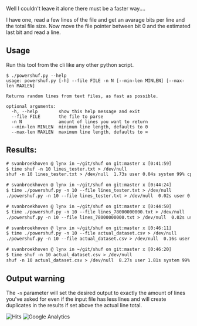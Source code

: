Well I couldn't leave it alone there must be a faster way....

I have one, read a few lines of the file and get an avarage bits per line and the total file size.
Now move the file pointer between bit 0 and the estimated last bit and read a line.

## Usage

Run this tool from the cli like any other python script.

```
$ ./powershuf.py --help                             
usage: powershuf.py [-h] --file FILE -n N [--min-len MINLEN] [--max-len MAXLEN]

Returns random lines from text files, as fast as possible.

optional arguments:
  -h, --help        show this help message and exit
  --file FILE       the file to parse
  -n N              amount of lines you want to return
  --min-len MINLEN  minimum line length, defaults to 0
  --max-len MAXLEN  maximum line length, defaults to ∞
```


## Results:

```txt
# svanbroekhoven @ lynx in ~/git/shuf on git:master x [0:41:59] 
$ time shuf -n 10 lines_tester.txt > /dev/null
shuf -n 10 lines_tester.txt > /dev/null  1.73s user 0.04s system 99% cpu 1.774 total

# svanbroekhoven @ lynx in ~/git/shuf on git:master x [0:44:24] 
$ time ./powershuf.py -n 10 --file lines_tester.txt > /dev/null 
./powershuf.py -n 10 --file lines_tester.txt > /dev/null  0.02s user 0.00s system 98% cpu 0.024 total

# svanbroekhoven @ lynx in ~/git/shuf on git:master x [0:44:50] 
$ time ./powershuf.py -n 10 --file lines_78000000000.txt > /dev/null 
./powershuf.py -n 10 --file lines_78000000000.txt > /dev/null  0.02s user 0.01s system 80% cpu 0.047 total

# svanbroekhoven @ lynx in ~/git/shuf on git:master x [0:46:11] 
$ time ./powershuf.py -n 10 --file actual_dataset.csv > /dev/null 
./powershuf.py -n 10 --file actual_dataset.csv > /dev/null  0.16s user 0.02s system 99% cpu 0.179 total

# svanbroekhoven @ lynx in ~/git/shuf on git:master x [0:46:20] 
$ time shuf -n 10 actual_dataset.csv > /dev/null
shuf -n 10 actual_dataset.csv > /dev/null  8.27s user 1.81s system 99% cpu 10.149 total
```

## Output warning

The `-n` parameter will set the desired output to exactly the amount of lines you've asked for even if the input file has less lines and will create duplicates in the results if set above the actual line total.


![Hits](https://hitcounter.pythonanywhere.com/count/tag.svg?url=https%3A%2F%2Fgitlab.com%2Faapjeisbaas%2Fshuf)
![Google Analytics](https://www.google-analytics.com/collect?v=1&tid=UA-48206675-1&cid=555&aip=1&t=event&ec=repo&ea=view&dp=gitlab%2Fshuf%2FREADME.md&dt=shuf)
